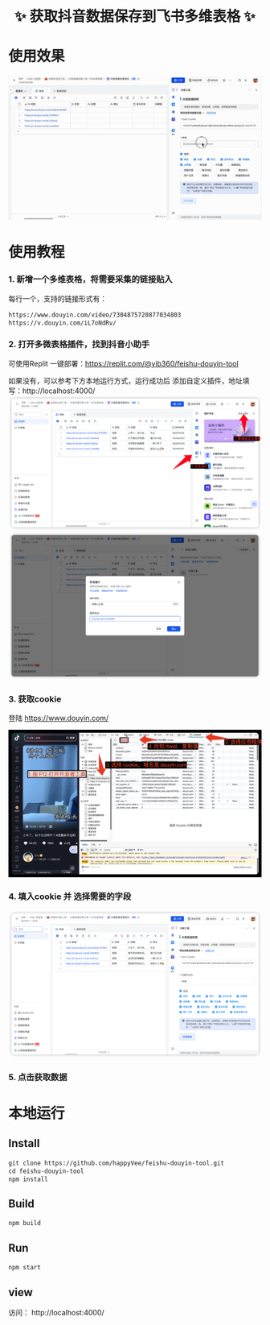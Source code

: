 <h1 align="center">✨ 获取抖音数据保存到飞书多维表格 ✨</h1>

# 使用效果
![使用效果](/use-doc/使用示例.gif)

# 使用教程
### 1. 新增一个多维表格，将需要采集的链接贴入
每行一个，支持的链接形式有：

```
https://www.douyin.com/video/7304875720877034803
https://v.douyin.com/iL7oNdRv/
```

### 2. 打开多微表格插件，找到抖音小助手

可使用Replit 一键部署：https://replit.com/@yib360/feishu-douyin-tool

如果没有，可以参考下方本地运行方式，运行成功后
添加自定义插件，地址填写：http://localhost:4000/
![新增自定义插件](/use-doc/新增自定义插件.png)
![填写自定义插件](/use-doc/填写自定义插件.png)

### 3. 获取cookie
登陆 https://www.douyin.com/

![获取cookie](/use-doc/获取cookie.png)

### 4. 填入cookie 并 选择需要的字段
![使用截图](/use-doc/使用截图.png)

### 5. 点击获取数据

# 本地运行
## Install
```
git clone https://github.com/happyVee/feishu-douyin-tool.git
cd feishu-douyin-tool
npm install
```

## Build
```
npm build
```

## Run
```
npm start
```

## view
访问： http://localhost:4000/